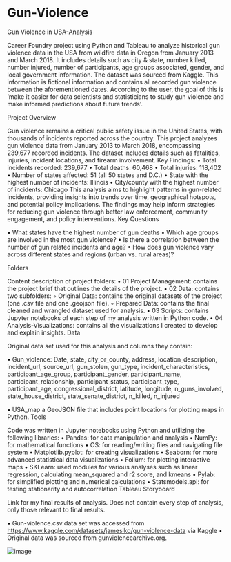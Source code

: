 # Gun-Violence
Gun Violence in USA-Analysis

Career Foundry project using Python and Tableau to analyze historical gun violence data in the USA from wildfire data in Oregon from January 2013 and March 2018. It includes details such as city & state, number killed, number injured, number of participants, age groups associated, gender, and local government information. The dataset was sourced from Kaggle. This information is fictional information and contains all recorded gun violence between the aforementioned dates. According to the user, the goal of this is ‘make it easier for data scientists and statisticians to study gun violence and make informed predictions about future trends’. 

Project Overview

Gun violence remains a critical public safety issue in the United States, with thousands of incidents reported across the country. This project analyzes gun violence data from January 2013 to March 2018, encompassing 239,677 recorded incidents. The dataset includes details such as fatalities, injuries, incident locations, and firearm involvement.
Key Findings:
•	Total incidents recorded: 239,677
•	Total deaths: 60,468
•	Total injuries: 118,402
•	Number of states affected: 51 (all 50 states and D.C.)
•	State with the highest number of incidents: Illinois
•	City/county with the highest number of incidents: Chicago
This analysis aims to highlight patterns in gun-related incidents, providing insights into trends over time, geographical hotspots, and potential policy implications. The findings may help inform strategies for reducing gun violence through better law enforcement, community engagement, and policy interventions.
Key Questions

•	What states have the highest number of gun deaths
•	Which age groups are involved in the most gun violence?
•	Is there a correlation between the number of gun related incidents and age?
•	How does gun violence vary across different states and regions (urban vs. rural areas)?

Folders

Content description of project folders:
•	01 Project Management: contains the project brief that outlines the details of the project.
•	02 Data: contains two subfolders:
◦	Original Data: contains the original datasets of the project (one .csv file and one .geojson file).
◦	Prepared Data: contains the final cleaned and wrangled dataset used for analysis.
•	03 Scripts: contains Jupyter notebooks of each step of my analysis written in Python code.
•	04 Analysis-Visualizations: contains all the visualizations I created to develop and explain insights.
Data

Original data set used for this analysis and columns they contain:

•	Gun_violence: Date, state, city_or_county, address, location_description, incident_url, source_url, gun_stolen, gun_type, incident_characteristics, participant_age_group, participant_gender, participant_name, participant_relationship, participant_status, participant_type, participant_age, congressional_district, latitude, longitude, n_guns_involved, state_house_district, state_senate_district, n_killed, n_injured

•	USA_map a GeoJSON file that includes point locations for plotting maps in Python.
Tools

Code was written in Jupyter notebooks using Python and utilizing the following libraries:
•	Pandas: for data manipulation and analysis
•	NumPy: for mathematical functions
•	OS: for reading/writing files and navigating file system
•	Matplotlib.pyplot: for creating visualizations
•	Seaborn: for more advanced statistical data visualizations
•	Folium: for plotting interactive maps
•	SKLearn: used modules for various analyses such as linear regression, calculating mean_squared and r2 score, and kmeans
•	Pylab: for simplified plotting and numerical calculations
•	Statsmodels.api: for testing stationarity and autocorrelation
Tableau Storyboard

Link for my final results of analysis. Does not contain every step of analysis, only those relevant to final results.


•	Gun-violence.csv data set was accessed from https://www.kaggle.com/datasets/jameslko/gun-violence-data via Kaggle
•	Original data was sourced from gunviolencearchive.org.

![image](https://github.com/user-attachments/assets/db1c16ec-76c3-4077-af09-57585e19da96)
